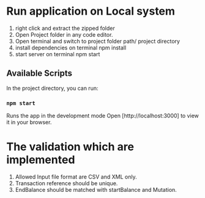 # Run application on Local system

1. right click and extract the zipped folder 
2. Open Project folder in any code editor.
3. Open terminal and switch to project folder path/ project directory
4. install dependencies on terminal
   npm install
5. start server on terminal
    npm start

## Available Scripts

In the project directory, you can run:

### `npm start`

Runs the app in the development mode
Open [http://localhost:3000] to view it in your browser.




# The validation which are implemented  
1. Allowed Input file format are CSV and XML only.
2. Transaction reference should be unique.
3. EndBalance should be matched with startBalance and Mutation.

